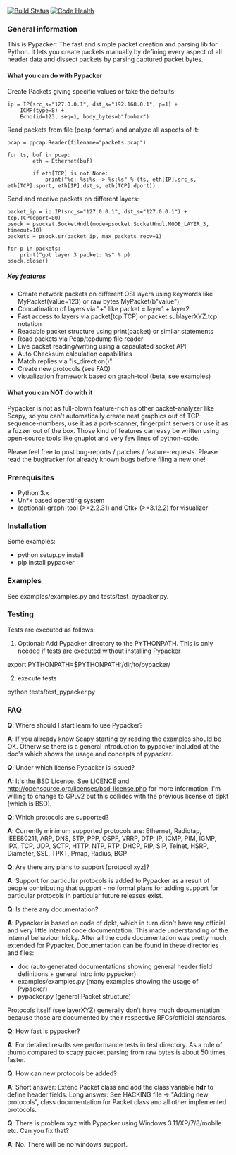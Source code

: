 [![Build Status](https://travis-ci.org/mike01/pypacker.svg?branch=master)](https://travis-ci.org/mike01/pypacker)
[![Code Health](https://landscape.io/github/mike01/pypacker/master/landscape.svg?style=flat)](https://landscape.io/github/mike01/pypacker/master)

### General information
This is Pypacker: The fast and simple packet creation and parsing lib for Python.
It lets you create packets manually by defining every aspect of all header data
and dissect packets by parsing captured packet bytes.

#### What you can do with Pypacker
Create Packets giving specific values or take the defaults:

	ip = IP(src_s="127.0.0.1", dst_s="192.168.0.1", p=1) +
		ICMP(type=8) +
		Echo(id=123, seq=1, body_bytes=b"foobar")

Read packets from file (pcap format) and analyze all aspects of it:

	pcap = ppcap.Reader(filename="packets.pcap")

	for ts, buf in pcap:
			eth = Ethernet(buf)

			if eth[TCP] is not None:
				print("%d: %s:%s -> %s:%s" % (ts, eth[IP].src_s, eth[TCP].sport, eth[IP].dst_s, eth[TCP].dport))

Send and receive packets on different layers:

	packet_ip = ip.IP(src_s="127.0.0.1", dst_s="127.0.0.1") + tcp.TCP(dport=80)
	psock = psocket.SocketHndl(mode=psocket.SocketHndl.MODE_LAYER_3, timeout=10)
	packets = psock.sr(packet_ip, max_packets_recv=1)

	for p in packets:
		print("got layer 3 packet: %s" % p)
	psock.close()

##### Key features

- Create network packets on different OSI layers using keywords like MyPacket(value=123) or raw bytes MyPacket(b"value")
- Concatination of layers via "+" like packet = layer1 + layer2
- Fast access to layers via packet[tcp.TCP] or packet.sublayerXYZ.tcp notation
- Readable packet structure using print(packet) or similar statements
- Read packets via Pcap/tcpdump file reader
- Live packet reading/writing using a capsulated socket API
- Auto Checksum calculation capabilities
- Match replies via "is_direction()"
- Create new protocols (see FAQ)
- visualization framework based on graph-tool (beta, see examples)

#### What you can NOT do with it
Pypacker is not as full-blown feature-rich as other packet-analyzer like Scapy, so you can't automatically create
neat graphics out of TCP-sequence-numbers, use it as a port-scanner, fingerprint servers or use it as a fuzzer
out of the box. Those kind of features can easy be written using open-source tools like gnuplot and
very few lines of python-code. 

Please feel free to post bug-reports / patches / feature-requests. Please read
the bugtracker for already known bugs before filing a new one!

### Prerequisites
- Python 3.x
- Un*x based operating system
- (optional) graph-tool (>=2.2.31) and Gtk+ (>=3.12.2) for visualizer

### Installation
Some examples:
- python setup.py install
- pip install pypacker

### Examples
See examples/examples.py and tests/test_pypacker.py.

### Testing
Tests are executed as follows:

1) Optional: Add Pypacker directory to the PYTHONPATH. This is only needed if tests are executed without installing Pypacker

export PYTHONPATH=$PYTHONPATH:/dir/to/pypacker/

2) execute tests

python tests/test_pypacker.py

### FAQ

**Q**:	Where should I start learn to use Pypacker?

**A**:	If you allready know Scapy starting by reading the examples should be OK. Otherwise there
	is a general introduction to pypacker included at the doc's which shows the usage and concepts
	of pypacker.

**Q**:	Under which license Pypacker is issued?

**A**:	It's the BSD License. See LICENCE and http://opensource.org/licenses/bsd-license.php
	for more information. I'm willing to change to GPLv2 but this collides with the previous
	license of dpkt (which is BSD).

**Q**:	Which protocols are supported?

**A**:	Currently minimum supported protocols are:
	Ethernet, Radiotap, IEEE80211, ARP, DNS, STP, PPP, OSPF, VRRP, DTP, IP, ICMP, PIM, IGMP, IPX,
	TCP, UDP, SCTP, HTTP, NTP, RTP, DHCP, RIP, SIP, Telnet, HSRP, Diameter, SSL, TPKT, Pmap, Radius, BGP

**Q**:	Are there any plans to support [protocol xyz]?

**A**:	Support for particular protocols is added to Pypacker as a result of people contributing
	that support - no formal plans for adding support for particular protocols in particular
	future releases exist. 

**Q**:	Is there any documentation?

**A**:	Pypacker is based on code of dpkt, which in turn didn't have any official and very little
	internal code documentation. This made understanding of the internal behaviour tricky.
	After all the code documentation was pretty much extended for Pypacker. Documentation can
	be found in these directories and files:
- doc (auto generated documentations showing general header field definitions + general intro into pypacker)
- examples/examples.py (many examples showing the usage of Pypacker)
- pypacker.py (general Packet structure)

Protocols itself (see layerXYZ) generally don't have much documentation because those are documented
by their respective RFCs/official standards.

**Q**:	How fast is pypacker?

**A**:	For detailed results see performance tests in test directory. As a rule of thumb compared
	to scapy packet parsing from raw bytes is about 50 times faster.

**Q**:	How can new protocols be added?

**A**:	Short answer: Extend Packet class and add the class variable __hdr__ to define header fields.
	Long answer: See HACKING file -> "Adding new protocols", class documentation for Packet class
	and all other implemented protocols.

**Q**:	There is problem xyz with Pypacker using Windows 3.11/XP/7/8/mobile etc. Can you fix that?

**A**:	No. There will be no windows support.
